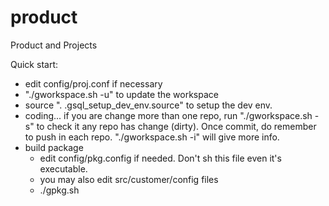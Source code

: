 product
=======

Product and Projects

Quick start:
- edit config/proj.conf if necessary
- "./gworkspace.sh -u" to update the workspace
- source ". .gsql_setup_dev_env.source" to setup the dev env.
- coding...
   if you are change more than one repo, run "./gworkspace.sh -s" to
   check it any repo has change (dirty). Once commit, do remember
   to push in each repo. "./gworkspace.sh -i" will give more info.
- build package
   * edit config/pkg.config if needed. Don't sh this file even it's executable.
   * you may also edit src/customer/config files
   * ./gpkg.sh
